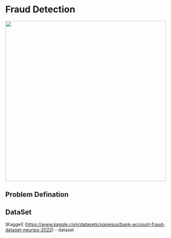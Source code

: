 # Fraud Detection
<div> <img src = "https://github.com/AhmedAbdElbassset/Fraud_Detection/assets/63741964/942a7e56-a69d-4b8f-b718-3540c45345af" width = "500">


## Problem Defination


## DataSet
[Kaggel] (https://www.kaggle.com/datasets/sgpjesus/bank-account-fraud-dataset-neurips-2022) - dataset 
